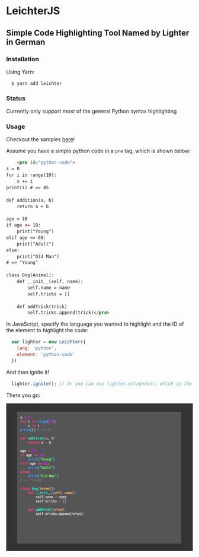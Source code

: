 # LeichterJS

## Simple Code Highlighting Tool Named by Lighter in German

### Installation

Using Yarn:

```
  $ yarn add leichter
```

### Status

Currently only support *most* of the general Python syntax highlighting

### Usage

Checkout the samples [here](https://github.com/Maxwell-Alexius/LeichterJS/tree/master/sample)!

Assume you have a simple python code in a `pre` tag, which is shown below:

```html
    <pre id="python-code">
s = 0
for i in range(10):
    s += i
print(i) # => 45

def addition(a, b)
    return a + b

age = 18
if age <= 18:
    print("Young")
elif age <= 60:
    print("Adult")
else:
    print("Old Man")
# => "Young"

class Dog(Animal):
    def __init__(self, name):
        self.name = name
        self.tricks = []
    
    def addTrick(trick)
        self.tricks.append(trick)</pre>
```

In JavaScript, specify the language you wanted to highlight and the ID of the element to highlight the code:

```js
  var lighter = new Leichter({
    lang: 'python',
    element: 'python-code'
  })
```

And then ignite it!

```js
  lighter.ignite(); // Or you can use lighter.entzünden() which is the alias method of the ignite method
```

There you go:

![Python Code Highlighting](./README_img/python_code.png)